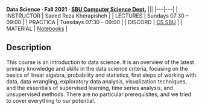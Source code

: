 **Data Science · Fall 2021 · [SBU Computer Science Dept.](http://cs.sbu.ac.ir/)**
|||
|---|---|
| INSTRUCTOR  | Saeed Reza Kherapisheh |
| LECTURES    | Sundays 07:30 – 09:00 |
| PRACTICA    | Tuesdays 07:30 – 09:00 |
| DISCORD     | [CS SBU](https://discord.gg/zXnE7kUn86) |
| MATERIAL    | [Notebooks](https://github.com/Sk7w4tch3r/CS-SBU-NeuralNetworks) |

## Description
This course is an introduction to data science. It is an overview of the latest primary knowledge and skills in the data science criteria, focusing on the basics of linear algebra, probability and statistics, first steps of working with data, data wrangling, exploratory data analysis, visualization techniques, and the essentials of supervised learning, time series analysis, and unsupervised methods. There are no particular prerequisites, and we tried to cover everything to our potential.
